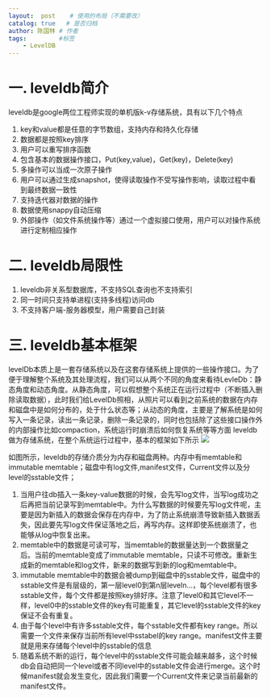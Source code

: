 ```yaml
---
layout:  post    # 使用的布局（不需要改）
catalog: true   # 是否归档
author: 陈国林 # 作者
tags:         #标签
    - LevelDB
---
```


# 一. leveldb简介
  leveldb是google两位工程师实现的单机版k-v存储系统，具有以下几个特点

1. key和value都是任意的字节数组，支持内存和持久化存储
2. 数据都是按照key排序
3. 用户可以重写排序函数
4. 包含基本的数据操作接口，Put(key,value)，Get(key)，Delete(key)
5. 多操作可以当成一次原子操作
6. 用户可以通过生成snapshot，使得读取操作不受写操作影响，读取过程中看到最终数据一致性
7. 支持迭代器对数据的操作
8. 数据使用snappy自动压缩
9. 外部操作（如文件系统操作等）通过一个虚拟接口使用，用户可以对操作系统进行定制相应操作

# 二. leveldb局限性
1. leveldb非关系型数据库，不支持SQL查询也不支持索引
2. 同一时间只支持单进程(支持多线程)访问db
3. 不支持客户端-服务器模型，用户需要自己封装

# 三. leveldb基本框架
  levelDb本质上是一套存储系统以及在这套存储系统上提供的一些操作接口。为了便于理解整个系统及其处理流程，我们可以从两个不同的角度来看待LevleDb：静态角度和动态角度。从静态角度，可以假想整个系统正在运行过程中（不断插入删除读取数据），此时我们给LevelDb照相，从照片可以看到之前系统的数据在内存和磁盘中是如何分布的，处于什么状态等；从动态的角度，主要是了解系统是如何写入一条记录，读出一条记录，删除一条记录的，同时也包括除了这些接口操作外的内部操作比如compaction，系统运行时崩溃后如何恢复系统等等方面
  leveldb做为存储系统，在整个系统运行过程中，基本的框架如下所示
  ![](https://img-blog.csdn.net/20160130211357097?watermark/2/text/aHR0cDovL2Jsb2cuY3Nkbi5uZXQv/font/5a6L5L2T/fontsize/400/fill/I0JBQkFCMA==/dissolve/70/gravity/SouthEast)
  
  如图所示，leveldb的存储介质分为内存和磁盘两种。内存中有memtable和immutable memtable；磁盘中有log文件,manifest文件，Current文件以及分level的sstable文件；

1. 当用户往db插入一条key-value数据的时候，会先写log文件，当写log成功之后再把当前记录写到memtable中。为什么写数据的时候要先写log文件呢，主要是因为新插入的数据会保存在内存中，为了防止系统崩溃导致新插入数据丢失，因此要先写log文件保证落地之后，再写内存。这样即使系统崩溃了，也能够从log中恢复出来。
2. memtable中的数据是可读可写，当memtable的数据量达到一个数据量之后。当前的memtable变成了immutable memtable，只读不可修改。重新生成新的memtable和log文件，新来的数据写到新的log和memtable中。
3. immutable memtable中的数据会被dump到磁盘中的sstable文件，磁盘中的sstable文件是有层级的，第一层level0到第n层leveln...，每个level都有很多sstable文件，每个文件都是按照key排好序。注意了level0和其它level不一样，level0中的sstable文件的key有可能重复，其它level的sstable文件的key保证不会有重复。
4. 由于每个level中有许多sstable文件，每个sstable文件都有key range。所以需要一个文件来保存当前所有level中sstabel的key range。manifest文件主要就是用来存储每个level中的sstable的信息
5. 随着系统不断的运行，每个level中的sstable文件可能会越来越多，这个时候db会自动把同一个level或者不同level中的sstable文件会进行merge。这个时候manifest就会发生变化，因此我们需要一个Current文件来记录当前最新的manifest文件。

